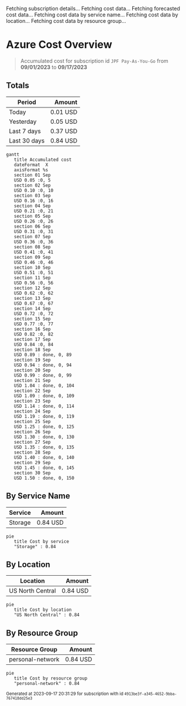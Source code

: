 Fetching subscription details...
Fetching cost data...
Fetching forecasted cost data...
Fetching cost data by service name...
Fetching cost data by location...
Fetching cost data by resource group...
# Azure Cost Overview

> Accumulated cost for subscription id `JPF Pay-As-You-Go` from **09/01/2023** to **09/17/2023**

## Totals

|Period|Amount|
|---|---:|
|Today|0.01 USD|
|Yesterday|0.05 USD|
|Last 7 days|0.37 USD|
|Last 30 days|0.84 USD|

```mermaid
gantt
   title Accumulated cost
   dateFormat  X
   axisFormat %s
   section 01 Sep
   USD 0.05 :0, 5
   section 02 Sep
   USD 0.10 :0, 10
   section 03 Sep
   USD 0.16 :0, 16
   section 04 Sep
   USD 0.21 :0, 21
   section 05 Sep
   USD 0.26 :0, 26
   section 06 Sep
   USD 0.31 :0, 31
   section 07 Sep
   USD 0.36 :0, 36
   section 08 Sep
   USD 0.41 :0, 41
   section 09 Sep
   USD 0.46 :0, 46
   section 10 Sep
   USD 0.51 :0, 51
   section 11 Sep
   USD 0.56 :0, 56
   section 12 Sep
   USD 0.62 :0, 62
   section 13 Sep
   USD 0.67 :0, 67
   section 14 Sep
   USD 0.72 :0, 72
   section 15 Sep
   USD 0.77 :0, 77
   section 16 Sep
   USD 0.82 :0, 82
   section 17 Sep
   USD 0.84 :0, 84
   section 18 Sep
   USD 0.89 : done, 0, 89
   section 19 Sep
   USD 0.94 : done, 0, 94
   section 20 Sep
   USD 0.99 : done, 0, 99
   section 21 Sep
   USD 1.04 : done, 0, 104
   section 22 Sep
   USD 1.09 : done, 0, 109
   section 23 Sep
   USD 1.14 : done, 0, 114
   section 24 Sep
   USD 1.19 : done, 0, 119
   section 25 Sep
   USD 1.25 : done, 0, 125
   section 26 Sep
   USD 1.30 : done, 0, 130
   section 27 Sep
   USD 1.35 : done, 0, 135
   section 28 Sep
   USD 1.40 : done, 0, 140
   section 29 Sep
   USD 1.45 : done, 0, 145
   section 30 Sep
   USD 1.50 : done, 0, 150
```

## By Service Name

|Service|Amount|
|---|---:|
|Storage|0.84 USD|

```mermaid
pie
   title Cost by service
   "Storage" : 0.84
```

## By Location

|Location|Amount|
|---|---:|
|US North Central|0.84 USD|

```mermaid
pie
   title Cost by location
   "US North Central" : 0.84
```

## By Resource Group

|Resource Group|Amount|
|---|---:|
|personal-network|0.84 USD|

```mermaid
pie
   title Cost by resource group
   "personal-network" : 0.84
```

<sup>Generated at 2023-09-17 20:31:29 for subscription with id `4913be3f-a345-4652-9bba-767418dd25e3`</sup>
